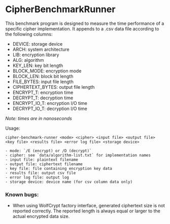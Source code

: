 # CipherBenchmarkRunner

This benchmark program is designed to measure the time performance of a specific cipher implementation. It appends to a .csv data file according to the following columns:

- DEVICE: storage device
- ARCH: system architecture
- LIB: encryption library
- ALG: algorithm
- KEY_LEN: key bit length
- BLOCK_MODE: encryption mode
- BLOCK_LEN: block bit length
- FILE_BYTES: input file length
- CIPHERTEXT_BYTES: output file length
- ENCRYPT_T: encryption time
- DECRYPT_T: decryption time
- ENCRYPT_IO_T: encryption I/O time
- DECRYPT_IO_T: decryption I/O time

*Note: times are in nanoseconds*

Usage:

    cipher-benchmark-runner <mode> <cipher> <input file> <output file> <key file> <results file> <error log file> <storage device>

    - mode: `/E (encrypt) or /D (decrypt)`
    - cipher: see `data/algorithm-list.txt` for implementation names
    - input file: plaintext filename
    - output file: ciphertext filename
    - key file: file containing encryption key data
    - results file: output csv file
    - error log file: output log
    - storage device: device name (for csv column data only)

### Known bugs:

- When using WolfCrypt factory interface, generated ciphertext size is not reported correctly. The reported length is always equal or larger to the actual encrypted data size.